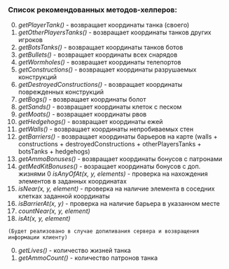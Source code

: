 ### Cписок рекомендованных методов-хелперов:
0. *getPlayerTank()* - возвращает координаты танка (своего)
0. *getOtherPlayersTanks()* - возвращает координаты танков других игроков
0. *getBotsTanks()* - возвращает координаты танков ботов
0. *getBullets()* - возвращает координаты всех снарядов
0. *getWormholes()* - возвращает координаты телепортов
0. *getConstructions()* - возвращает координаты разрушаемых конструкций
0. *getDestroyedConstructions()* - возвращает координаты поврежденных конструкций
0. *getBogs()* - возвращает координаты болот
0. *getSands()* - возвращает координаты клеток с песком
0. *getMoats()* - возвращает координаты рвов
0. *getHedgehogs()* - возвращает координаты ежей
0. *getWalls()* - возвращает координаты непробиваемых стен
0. *getBarriers()* - возвращает координаты барьеров на карте (walls + constructions + destroyedConstructions + otherPlayersTanks + botsTanks + hedgehogs)
0. *getAmmoBonuses()* - возвращает координаты бонусов с патронами
0. *getMedKitBonuses()* - возращает координаты бонусов с доп. жизнями
0  *isAnyOfAt(x, y, elements)* - проверка на нахождения элементов в заданных координатах
0. *isNear(x, y, element)* - проверка на наличие элемента в соседних клетках заданной координаты
0. *isBarrierAt(x, y)* - проверка на наличие барьера в указанном месте
0. *countNear(x, y, element)*
0. *isAt(x, y, element)*

`(Будет реализовано в случае допиливания сервера и возвращения информации клиенту)`

0. *getLives()* - количество жизней танка
0. *getAmmoCount()* - количество патронов танка
